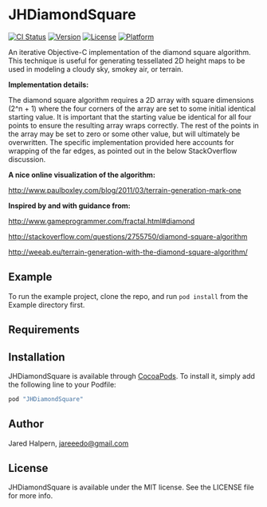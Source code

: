 # JHDiamondSquare

[![CI Status](http://img.shields.io/travis/JaredHalpern/JHDiamondSquare.svg?style=flat)](https://travis-ci.org/JaredHalpern/JHDiamondSquare)
[![Version](https://img.shields.io/cocoapods/v/JHDiamondSquare.svg?style=flat)](http://cocoapods.org/pods/JHDiamondSquare)
[![License](https://img.shields.io/cocoapods/l/JHDiamondSquare.svg?style=flat)](http://cocoapods.org/pods/JHDiamondSquare)
[![Platform](https://img.shields.io/cocoapods/p/JHDiamondSquare.svg?style=flat)](http://cocoapods.org/pods/JHDiamondSquare)


An iterative Objective-C implementation of the diamond square algorithm. This technique is useful for generating tessellated 2D height maps to be used in modeling a cloudy sky, smokey air, or terrain.

__Implementation details:__

The diamond square algorithm requires a 2D array with square dimensions (2^n + 1) where the four corners of the array are set to some initial identical starting value. It is important that the starting value be identical for all four points to ensure the resulting array wraps correctly. The rest of the points in the array may be set to zero or some other value, but will ultimately be overwritten. The specific implementation provided here accounts for wrapping of the far edges, as pointed out in the below StackOverflow discussion.




__A nice online visualization of the algorithm:__

http://www.paulboxley.com/blog/2011/03/terrain-generation-mark-one


__Inspired by and with guidance from:__

http://www.gameprogrammer.com/fractal.html#diamond

http://stackoverflow.com/questions/2755750/diamond-square-algorithm

http://weeab.eu/terrain-generation-with-the-diamond-square-algorithm/



## Example

To run the example project, clone the repo, and run `pod install` from the Example directory first.

## Requirements

## Installation

JHDiamondSquare is available through [CocoaPods](http://cocoapods.org). To install
it, simply add the following line to your Podfile:

```ruby
pod "JHDiamondSquare"
```

## Author

Jared Halpern, jareeedo@gmail.com

## License

JHDiamondSquare is available under the MIT license. See the LICENSE file for more info.
